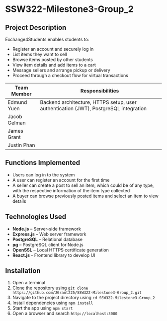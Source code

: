 # SSW322-Milestone3-Group_2

## Project Description

Exchange4Students enables students to:
- Register an account and securely log in
- List items they want to sell
- Browse items posted by other students
- View item details and add items to a cart
- Message sellers and arrange pickup or delivery
- Proceed through a checkout flow for virtual transactions

| Team Member      | Responsibilities |
|------------------|------------------|
| Edmund Yuen      | Backend architecture, HTTPS setup, user authentication (JWT), PostgreSQL integration |
| Jacob Gelman     | 
| James Grant      | 
| Justin Phan      | 

## Functions Implemented
- Users can log in to the system
- A user can register an account for the first time
- A seller can create a post to sell an item, which could be of any type, with the respective information of the item type collected
- A buyer can browse previously posted items and select an item to view details

## Technologies Used

- **Node.js** – Server-side framework
- **Express.js** – Web server framework
- **PostgreSQL** – Relational database
- **pg** – PostgreSQL client for Node.js
- **OpenSSL** – Local HTTPS certificate generation
- **React.js** - Frontend library to develop UI

## Installation
1. Open a terminal
2. Clone the repository using `git clone https://github.com/JGrant225/SSW322-Milestone3-Group_2.git`
3. Navigate to the project directory using `cd SSW322-Milestone3-Group_2`
4. Install dependencies using `npm install` 
5. Start the app using `npm start`
6. Open a browser and search `http://localhost:3000`

